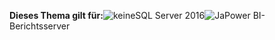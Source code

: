 **Dieses Thema gilt für:**![keine](media/no.png)SQL Server 2016![Ja](media/yes.png)Power BI-Berichtsserver